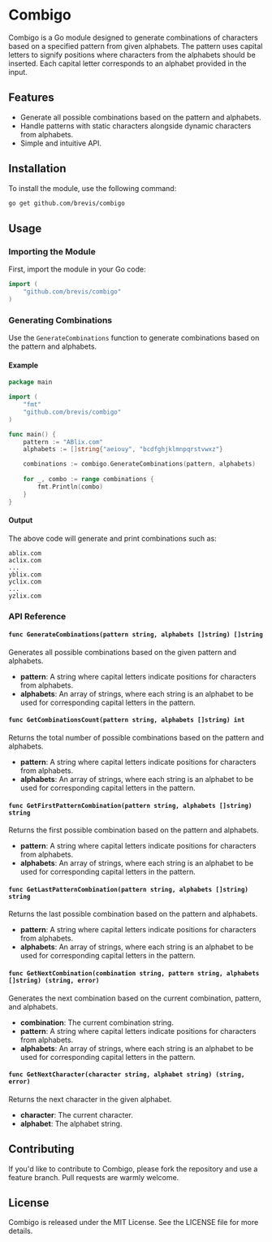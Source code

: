 # Combigo

Combigo is a Go module designed to generate combinations of characters based on a specified pattern from given alphabets. The pattern uses capital letters to signify positions where characters from the alphabets should be inserted. Each capital letter corresponds to an alphabet provided in the input.

## Features

- Generate all possible combinations based on the pattern and alphabets.
- Handle patterns with static characters alongside dynamic characters from alphabets.
- Simple and intuitive API.

## Installation

To install the module, use the following command:

```bash
go get github.com/brevis/combigo
```

## Usage

### Importing the Module

First, import the module in your Go code:

```go
import (
    "github.com/brevis/combigo"
)
```

### Generating Combinations

Use the `GenerateCombinations` function to generate combinations based on the pattern and alphabets.

#### Example

```go
package main

import (
    "fmt"
    "github.com/brevis/combigo"
)

func main() {
    pattern := "ABlix.com"
    alphabets := []string{"aeiouy", "bcdfghjklmnpqrstvwxz"}

    combinations := combigo.GenerateCombinations(pattern, alphabets)
    
    for _, combo := range combinations {
        fmt.Println(combo)
    }
}
```

#### Output

The above code will generate and print combinations such as:

```
ablix.com
aclix.com
...
yblix.com
yclix.com
...
yzlix.com
```

### API Reference

#### `func GenerateCombinations(pattern string, alphabets []string) []string`

Generates all possible combinations based on the given pattern and alphabets.

- **pattern**: A string where capital letters indicate positions for characters from alphabets.
- **alphabets**: An array of strings, where each string is an alphabet to be used for corresponding capital letters in the pattern.

#### `func GetCombinationsCount(pattern string, alphabets []string) int`

Returns the total number of possible combinations based on the pattern and alphabets.

- **pattern**: A string where capital letters indicate positions for characters from alphabets.
- **alphabets**: An array of strings, where each string is an alphabet to be used for corresponding capital letters in the pattern.

#### `func GetFirstPatternCombination(pattern string, alphabets []string) string`

Returns the first possible combination based on the pattern and alphabets.

- **pattern**: A string where capital letters indicate positions for characters from alphabets.
- **alphabets**: An array of strings, where each string is an alphabet to be used for corresponding capital letters in the pattern.

#### `func GetLastPatternCombination(pattern string, alphabets []string) string`

Returns the last possible combination based on the pattern and alphabets.

- **pattern**: A string where capital letters indicate positions for characters from alphabets.
- **alphabets**: An array of strings, where each string is an alphabet to be used for corresponding capital letters in the pattern.

#### `func GetNextCombination(combination string, pattern string, alphabets []string) (string, error)`

Generates the next combination based on the current combination, pattern, and alphabets.

- **combination**: The current combination string.
- **pattern**: A string where capital letters indicate positions for characters from alphabets.
- **alphabets**: An array of strings, where each string is an alphabet to be used for corresponding capital letters in the pattern.

#### `func GetNextCharacter(character string, alphabet string) (string, error)`

Returns the next character in the given alphabet.

- **character**: The current character.
- **alphabet**: The alphabet string.

## Contributing

If you'd like to contribute to Combigo, please fork the repository and use a feature branch. Pull requests are warmly welcome.

## License

Combigo is released under the MIT License. See the LICENSE file for more details.